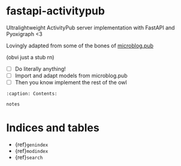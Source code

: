 # fastapi-activitypub

Ultralightweight ActivityPub server implementation with FastAPI and Pyoxigraph <3

Lovingly adapted from some of the bones of [microblog.pub](https://docs.microblog.pub/)

(obvi just a stub rn)

- [ ] Do literally anything!
- [ ] Import and adapt models from microblog.pub
- [ ] Then you know implement the rest of the owl

```{toctree}
:caption: Contents:

notes
```

# Indices and tables

* {ref}`genindex`
* {ref}`modindex`
* {ref}`search`
